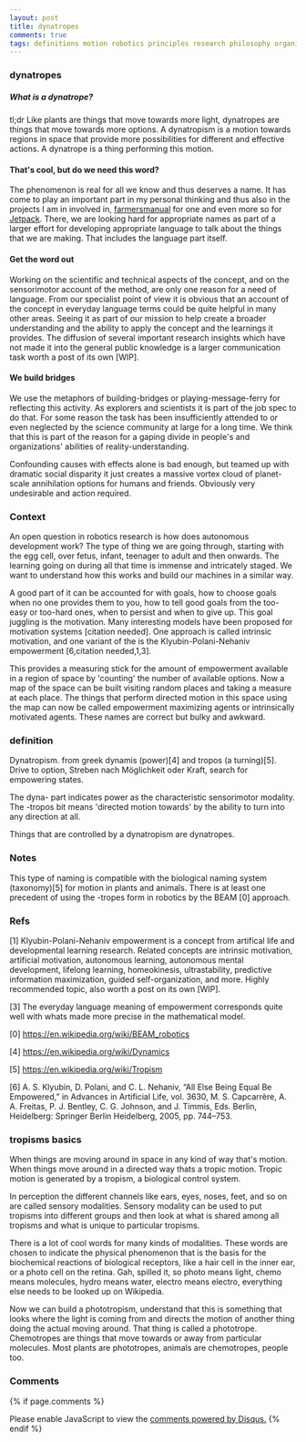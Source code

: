 ```yaml
---
layout: post
title: dynatropes
comments: true
tags: definitions motion robotics principles research philosophy organization-of-behavior smp jcl gt
---
```


### dynatropes

##### What is a dynatrope?

tl;dr Like plants are things that move towards more light, dynatropes
are things that move towards more options. A dynatropism is a motion
towards regions in space that provide more possibilities for different
and effective actions. A dynatrope is a thing performing this motion.

#### That's cool, but do we need this word?

The phenomenon is real for all we know and thus deserves a name. It
has come to play an important part in my personal thinking and thus
also in the projects I am in involved in,
[farmersmanual](https://web.fm) for one and even more so for
[Jetpack](https://jetpack.cl). There, we are looking hard for
appropriate names as part of a larger effort for developing
appropriate language to talk about the things that we are making.
That includes the language part itself.

#### Get the word out

Working on the scientific and technical aspects of the concept, and on
the sensorimotor account of the method, are only one reason for a need
of language. From our specialist point of view it is obvious that an
account of the concept in everyday language terms could be quite
helpful in many other areas. Seeing it as part of our mission to help
create a broader understanding and the ability to apply the concept
and the learnings it provides. The diffusion of several important
research insights which have not made it into the general public
knowledge is a larger communication task worth a post of its own
[WIP].

#### We build bridges

We use the metaphors of building-bridges or playing-message-ferry for
reflecting this activity. As explorers and scientists it is part of
the job spec to do that. For some reason the task has been
insufficiently attended to or even neglected by the science community
at large for a long time. We think that this is part of the reason for
a gaping divide in people's and organizations' abilities of
reality-understanding.

Confounding causes with effects alone is bad enough, but teamed up
with dramatic social disparity it just creates a massive vortex cloud
of planet-scale annihilation options for humans and friends. Obviously
very undesirable and action required.

### Context

An open question in robotics research is how does autonomous
development work? The type of thing we are going through, starting
with the egg cell, over fetus, infant, teenager to adult and then
onwards. The learning going on during all that time is immense and
intricately staged. We want to understand how this works and build our
machines in a similar way.

A good part of it can be accounted for with goals, how to choose goals
when no one provides them to you, how to tell good goals from the
too-easy or too-hard ones, when to persist and when to give up. This
goal juggling is the motivation. Many interesting models have been
proposed for motivation systems [citation needed]. One approach is
called intrinsic motivation, and one variant of the is the
Klyubin-Polani-Nehaniv empowerment [6,citation needed,1,3].

This provides a measuring stick for the amount of empowerment
available in a region of space by 'counting' the number of available
options. Now a map of the space can be built visiting random places
and taking a measure at each place. The things that perform directed
motion in this space using the map can now be called empowerment
maximizing agents or intrinsically motivated agents. These names are
correct but bulky and awkward.

### definition

Dynatropism. from greek dynamis (power)[4] and tropos (a
turning)[5]. Drive to option, Streben nach Möglichkeit oder Kraft,
search for empowering states.

The dyna- part indicates power as the characteristic sensorimotor
modality. The -tropos bit means 'directed motion towards' by the
ability to turn into any direction at all.

Things that are controlled by a dynatropism are dynatropes.

### Notes

This type of naming is compatible with the biological naming system
(taxonomy)[5] for motion in plants and animals. There is at least one
precedent of using the -tropes form in robotics by the BEAM [0]
approach.

### Refs

[1] Klyubin-Polani-Nehaniv empowerment is a concept from artifical life and developmental learning research. Related concepts are intrinsic motivation, artificial motivation, autonomous learning, autonomous mental development, lifelong learning, homeokinesis, ultrastability, predictive information maximization, guided self-organization, and more. Highly recommended topic, also worth a post on its own [WIP].

[3] The everyday language meaning of empowerment corresponds quite well with whats made more precise in the mathematical model.

[0] <https://en.wikipedia.org/wiki/BEAM_robotics>

[4] <https://en.wikipedia.org/wiki/Dynamics>

[5] <https://en.wikipedia.org/wiki/Tropism>

[6] A. S. Klyubin, D. Polani, and C. L. Nehaniv, “All Else Being Equal Be Empowered,” in Advances in Artificial Life, vol. 3630, M. S. Capcarrère, A. A. Freitas, P. J. Bentley, C. G. Johnson, and J. Timmis, Eds. Berlin, Heidelberg: Springer Berlin Heidelberg, 2005, pp. 744–753.


### tropisms basics

When things are moving around in space in any kind of way that's
motion. When things move around in a directed way thats a tropic
motion. Tropic motion is generated by a tropism, a biological control
system.

In perception the different channels like ears, eyes, noses, feet, and
so on are called sensory modalities. Sensory modality can be used to
put tropisms into different groups and then look at what is shared
among all tropisms and what is unique to particular tropisms.

There is a lot of cool words for many kinds of modalities. These words
are chosen to indicate the physical phenomenon that is the basis for
the biochemical reactions of biological receptors, like a hair cell in
the inner ear, or a photo cell on the retina. Gah, spilled it, so
photo means light, chemo means molecules, hydro means water, electro
means electro, everything else needs to be looked up on Wikipedia.

Now we can build a phototropism, understand that this is something
that looks where the light is coming from and directs the motion of
another thing doing the actual moving around. That thing is called a
phototrope. Chemotropes are things that move towards or away from
particular molecules. Most plants are phototropes, animals are
chemotropes, people too.

### Comments

{% if page.comments %}
<div id="disqus_thread"></div>
<script>

/**
*  RECOMMENDED CONFIGURATION VARIABLES: EDIT AND UNCOMMENT THE SECTION BELOW TO INSERT DYNAMIC VALUES FROM YOUR PLATFORM OR CMS.
*  LEARN WHY DEFINING THESE VARIABLES IS IMPORTANT: https://disqus.com/admin/universalcode/#configuration-variables*/
/*
var disqus_config = function () {
this.page.url = PAGE_URL;  // Replace PAGE_URL with your page's canonical URL variable
this.page.identifier = PAGE_IDENTIFIER; // Replace PAGE_IDENTIFIER with your page's unique identifier variable
};
*/
(function() { // DON'T EDIT BELOW THIS LINE
var d = document, s = d.createElement('script');
s.src = '//x75.disqus.com/embed.js';
s.setAttribute('data-timestamp', +new Date());
(d.head || d.body).appendChild(s);
})();
</script>
<noscript>Please enable JavaScript to view the <a href="https://disqus.com/?ref_noscript">comments powered by Disqus.</a></noscript>
{% endif %}

